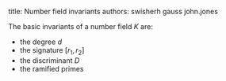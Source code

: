 title: Number field invariants
authors:
    swisherh
    gauss
    john.jones

The basic invariants of a number field $K$ are:

-  the <a knowl="lmfdb/nf.degree">degree</a> $d$
- the <a knowl="lmfdb/nf.signature">signature</a> $[r_1, r_2]$
- the <a knowl="lmfdb/nf.discriminant">discriminant</a> $D$
- the <a knowl="lmfdb/nf.ramified_primes">ramified primes</a> 

